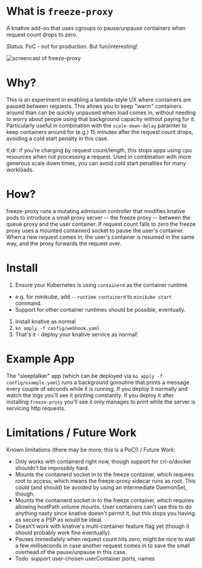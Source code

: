 # What is `freeze-proxy`

A knative add-on that uses cgroups to pause/unpause containers when request
count drops to zero.

_Status_: PoC - not for production. But fun/interesting!

![screencast of freeze-proxy](demo/demo.gif)

# Why?

This is an experiment in enabling a lambda-style UX where containers are paused
between requests. This allows you to keep "warm" containers around than can be
quickly unpaused when load comes in, without needing to worry about people
using that background capacity without paying for it. Particularly useful in
combination with the `scale-down-delay` paramter to keep containers around for
(e.g.) 15 minutes after the request count drops, avoiding a cold start penalty
in this case.

tl;dr: if you're charging by request count/length, this stops apps using cpu
resources when not processing a request. Used in combination with more generous
scale down times, you can avoid cold start penalties for many workloads.

# How?

freeze-proxy runs a mutating admission controller that modifies knative pods to
introduce a small proxy server -- the freeze proxy -- between the queue proxy
and the user container.  If request count falls to zero the freeze proxy uses a
mounted containerd socket to pause the user's container. When a new request
comes in, the user's container is resumed in the same way, and the proxy
forwards the request over.

# Install

1. Ensure your Kubernetes is using `containerd` as the container runtime.
  - e.g. for minikube, add `--runtime containerd` to `minikube start` command.
  - Support for other container runtimes should be possible, eventually.
1. Install knative as normal
1. `ko apply -f config/webhook.yaml`
1. That's it - deploy your knative service as normal!

# Example App

The "sleeptalker" app (which can be deployed via `ko apply -f
config/example.yaml`) runs a background goroutine that prints a message every
couple of seconds while it is running. If you deploy it normally and watch the
logs you'll see it printing constantly. If you deploy it after installing
`freeze-proxy` you'll see it only manages to print while the server is servicing
http requests.

# Limitations / Future Work

Known limitations (there may be more, this is a PoC!) / Future Work:

 - Only works with containerd right now, though support for cri-o/docker
   shouldn't be impossibly hard.
 - Mounts the containerd socket in to the freeze container, which requires root
   to access, which means the freeze-proxy sidecar runs as root. This could
   (and should) be avoided by using an intermediate DaemonSet, though.
 - Mounts the containerd socket in to the freeze container, which requires
   allowing hostPath volume mounts. User containers can't use this to do
   anything nasty since knative doesn't permit it, but this stops you having as
   secure a PSP as would be ideal.
 - Doesn't work with knative's multi-container feature flag yet (though it
   should probably work fine eventually).
 - Pauses immediately when request count hits zero, might be nice to wait a few
   milliseconds in case another request comes in to save the small overhead of
   the pause/unpause in this case.
 - Todo: support user-chosen userContainer ports, names
